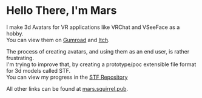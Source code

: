 # Hello There, I'm Mars

I make 3d Avatars for VR applications like VRChat and VSeeFace as a hobby.\
You can view them on [Gumroad](https://emperorofmars.gumroad.com/) and [Itch](https://emperorofmars.itch.io/).

The process of creating avatars, and using them as an end user, is rather frustrating.\
I'm trying to improve that, by creating a prototype/poc extensible file format for 3d models called STF.\
You can view my progress in the [STF Repository](https://github.com/emperorofmars/stf-unity)

All other links can be found at [mars.squirrel.pub](mars.squirrel.pub).
